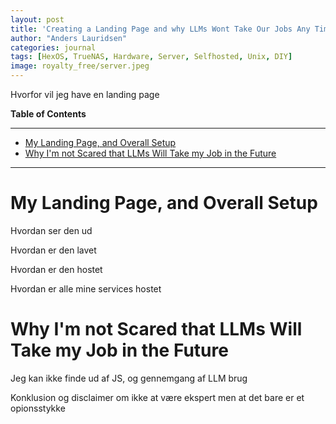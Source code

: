 ```yaml
---
layout: post
title: 'Creating a Landing Page and why LLMs Wont Take Our Jobs Any Time Soon'
author: "Anders Lauridsen"
categories: journal
tags: [HexOS, TrueNAS, Hardware, Server, Selfhosted, Unix, DIY]
image: royalty_free/server.jpeg
---
```


Hvorfor vil jeg have en landing page


**Table of Contents**

---
- [My Landing Page, and Overall Setup](#my-landing-page-and-overall-setup)
- [Why I'm not Scared that LLMs Will Take my Job in the Future](#why-im-not-scared-that-llms-will-take-my-job-in-the-future)

---


# My Landing Page, and Overall Setup

Hvordan ser den ud

Hvordan er den lavet

Hvordan er den hostet

Hvordan er alle mine services hostet

# Why I'm not Scared that LLMs Will Take my Job in the Future

Jeg kan ikke finde ud af JS, og gennemgang af LLM brug

Konklusion og disclaimer om ikke at være ekspert men at det bare er et opionsstykke